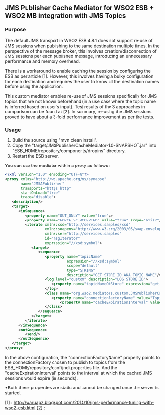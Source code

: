 ## JMS Publisher Cache Mediator for WSO2 ESB + WSO2 MB integration with JMS Topics

### Purpose

The default JMS transport in WSO2 ESB 4.8.1 does not support re-use of JMS sessions when publishing to the same destination multiple times. In the perspective of the message broker, this involves creation/disconnection of JMS sessions per each published message, introducing an unnecessary performance and memory overhead. 

There is a workaround to enable caching the session by configuring the ESB as per article [1]. However, this involves having a bulky configuration for each destination and requires the user to know all the destination names before using the application. 

This custom mediator enables re-use of JMS sessions specifically for JMS topics that are not known beforehand (in a use case where the topic name is inferred based on user's input). Test results of the 3 approaches in comparison can be found at [2]. In summary, re-using the JMS sessions proved to have about a 3-fold performance improvement as per the tests.  

### Usage

1. Build the source using "mvn clean install". 
2. Copy the "target/JMSPublisherCacheMediator-1.0-SNAPSHOT.jar" into "ESB_HOME/repository/components/dropins" directory.
3. Restart the ESB server.

You can use the mediator within a proxy as follows : 

```xml
<?xml version="1.0" encoding="UTF-8"?>
<proxy xmlns="http://ws.apache.org/ns/synapse"
       name="JMSAPublisher"
       transports="https http"
       startOnLoad="true"
       trace="disable">
   <description/>
   <target>
      <inSequence>
         <property name="OUT_ONLY" value="true"/>
         <property name="FORCE_SC_ACCEPTED" value="true" scope="axis2"/>
         <iterate xmlns:xsd="http://services.samples/xsd"
                  xmlns:soapenv="http://www.w3.org/2003/05/soap-envelope"
                  xmlns:ser="http://services.samples"
                  id="msgIterator"
                  expression="//xsd:symbol">
            <target>
               <sequence>
                  <property name="topicName"
                            expression="//xsd:symbol"
                            scope="default"
                            type="STRING"
                            description="GET STORE ID AKA TOPIC NAME"/>
                  <log level="custom" description="LOG STORE ID">
                     <property name="topicNameOfStore" expression="get-property('topicName')"/>
                  </log>
                  <class name="org.wso2.mediators.custom.JMSPublisherCacheMediator">
                     <property name="connectionFactoryName" value="TopicConnectionFactory"/>
		                 <property name="cacheExpirationInterval" value="3600"/>
                  </class>
               </sequence>
            </target>
         </iterate>
      </inSequence>
      <outSequence>
         <send/>
      </outSequence>
   </target>
</proxy>
```

In the above configuration, the "connectionFactoryName" property points to the connectionFactory chosen to publish to topics from the ESB_HOME/repository/conf/jndi.properties file. And the "cacheExpirationInterval" points to the interval at which the cached JMS sessions would expire (in seconds).

*Both these properties are static and cannot be changed once the server is started.

[1] : http://waruapz.blogspot.com/2014/10/jms-performance-tuning-with-wso2-esb.html
[2] : 

